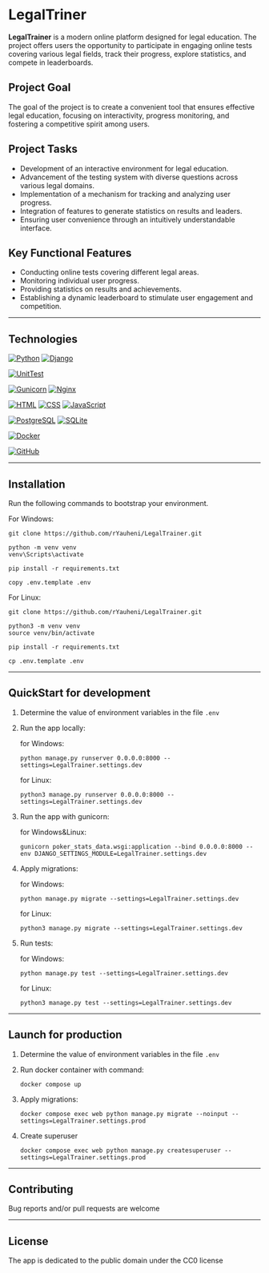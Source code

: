 # LegalTriner

**LegalTrainer** is a modern online platform designed for legal education. The project offers users the opportunity to 
participate in engaging online tests covering various legal fields, track their progress, explore statistics, and 
compete in leaderboards.

## Project Goal
The goal of the project is to create a convenient tool that ensures effective legal education, focusing on 
interactivity, progress monitoring, and fostering a competitive spirit among users.

## Project Tasks
- Development of an interactive environment for legal education.
- Advancement of the testing system with diverse questions across various legal domains.
- Implementation of a mechanism for tracking and analyzing user progress.
- Integration of features to generate statistics on results and leaders.
- Ensuring user convenience through an intuitively understandable interface.

## Key Functional Features
- Conducting online tests covering different legal areas.
- Monitoring individual user progress.
- Providing statistics on results and achievements.
- Establishing a dynamic leaderboard to stimulate user engagement and competition.
___

## Technologies

[![Python](https://img.shields.io/badge/Python-3.10-%23FFD040?logo=python&logoColor=white&labelColor=%23376E9D)](https://www.python.org/downloads/release/python-31012/)
[![Django](https://img.shields.io/badge/Django-4.1-%232BA977?logo=django&logoColor=white&labelColor=%23092E20)](https://www.djangoproject.com/)

[![UnitTest](https://img.shields.io/badge/UnitTest-%23293133)](https://docs.python.org/3/library/unittest.html)

[![Gunicorn](https://img.shields.io/badge/Gunicorn-%23479946?logo=gunicorn&logoColor=white&labelColor=%23293133)](https://gunicorn.org/)
[![Nginx](https://img.shields.io/badge/Nginx-%23009639?logo=nginx&logoColor=white&labelColor=%23293133)](https://nginx.org/)

[![HTML](https://img.shields.io/badge/HTML-%23E44D25?logoColor=white&labelColor=%23293133&logo=html5)](https://developer.mozilla.org/en-US/docs/Web/HTML)
[![CSS](https://img.shields.io/badge/CSS-%23214CE5?logoColor=white&labelColor=%23293133&logo=css3)](https://developer.mozilla.org/en-US/docs/Web/CSS)
[![JavaScript](https://img.shields.io/badge/JavaScript-%23FFD83A?logoColor=white&labelColor=%23293133&logo=javascript)](https://developer.mozilla.org/en-US/docs/Web/JavaScript)

[![PostgreSQL](https://img.shields.io/badge/PostgreSQL-%232F6792?logoColor=white&labelColor=%23293133&logo=postgresql)](https://www.postgresql.org/)
[![SQLite](https://img.shields.io/badge/SQLite-%23003156?logoColor=white&labelColor=%23293133&logo=sqlite)](https://www.sqlite.org/)

[![Docker](https://img.shields.io/badge/Docker-%232496ED?logo=docker&logoColor=white&labelColor=%23293133)](https://www.docker.com/)

[![GitHub](https://img.shields.io/badge/GitHub-%23000000?logoColor=white&labelColor=%23293133&logo=github)](https://github.com/)

___

## Installation

Run the following commands to bootstrap your environment.

For Windows:

```commandline
git clone https://github.com/rYauheni/LegalTrainer.git

python -m venv venv
venv\Scripts\activate

pip install -r requirements.txt

copy .env.template .env

```

For Linux:

```commandline
git clone https://github.com/rYauheni/LegalTrainer.git

python3 -m venv venv
source venv/bin/activate

pip install -r requirements.txt

cp .env.template .env
```

___

## QuickStart for development

1. Determine the value of environment variables in the file `.env`


2. Run the app locally:
   
   for Windows:

   ```commandline
   python manage.py runserver 0.0.0.0:8000 --settings=LegalTrainer.settings.dev
   ```
   
   for Linux:

   ```commandline
   python3 manage.py runserver 0.0.0.0:8000 --settings=LegalTrainer.settings.dev
   ```
   
3. Run the app with gunicorn:

   for Windows&Linux:
   ```commandline
   gunicorn poker_stats_data.wsgi:application --bind 0.0.0.0:8000 --env DJANGO_SETTINGS_MODULE=LegalTrainer.settings.dev
   ```

4. Apply migrations:

   for Windows:

    ```commandline
    python manage.py migrate --settings=LegalTrainer.settings.dev
    ```

   for Linux:

   ```commandline
   python3 manage.py migrate --settings=LegalTrainer.settings.dev
   ```

5. Run tests:

   for Windows:

    ```commandline
    python manage.py test --settings=LegalTrainer.settings.dev
    ```

   for Linux:

   ```commandline
   python3 manage.py test --settings=LegalTrainer.settings.dev
   ```

___

## Launch for production

1. Determine the value of environment variables in the file `.env`


2. Run docker container with command:

    ```commandline
    docker compose up
    ```

3. Apply migrations:

    ```commandline
    docker compose exec web python manage.py migrate --noinput --settings=LegalTrainer.settings.prod
    ```

4. Create superuser

    ```commandline
    docker compose exec web python manage.py createsuperuser --settings=LegalTrainer.settings.prod
    ```

 ___

## Contributing

Bug reports and/or pull requests are welcome
___

## License

The app is dedicated to the public domain under the CC0 license